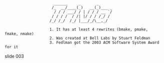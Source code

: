                           ______     _       _
                         /_  __/____(_)   __(_)___ _
                          / / / ___/ / | / / / __ `/
                         / / / /  / /| |/ / / /_/ /
                        /_/ /_/  /_/ |___/_/\__,_/

                        1. It has at least 4 rewrites (bmake, pmake, fmake, nmake)
                        2. Was created at Bell Labs by Stuart Feldman
                        3. Fedlman got the 2003 ACM Software System Award for it

















































































slide 003
